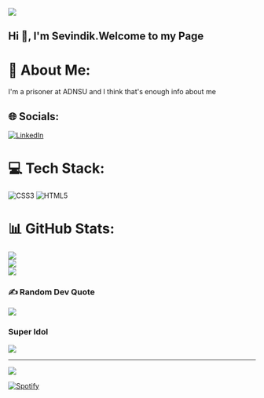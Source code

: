 ![](https://github.com/sans-wd/gif/blob/main/doc_2022-10-17_17-38-06.gif) 
## Hi 👋, I'm Sevindik.Welcome to my Page 
# 💫 About Me:
I'm a prisoner at ADNSU and I think that's enough info about me


## 🌐 Socials:
[![LinkedIn](https://img.shields.io/badge/LinkedIn-%230077B5.svg?logo=linkedin&logoColor=white)](https://linkedin.com/in/https://www.linkedin.com/in/sevikos-safarov-899b5b157/) 

# 💻 Tech Stack:
![CSS3](https://img.shields.io/badge/css3-%231572B6.svg?style=for-the-badge&logo=css3&logoColor=white) ![HTML5](https://img.shields.io/badge/html5-%23E34F26.svg?style=for-the-badge&logo=html5&logoColor=white)
# 📊 GitHub Stats:
![](https://github-readme-stats.vercel.app/api?username=sans-wd&theme=tokyonight&hide_border=false&include_all_commits=false&count_private=false)<br/>
![](https://github-readme-streak-stats.herokuapp.com/?user=sans-wd&theme=tokyonight&hide_border=false)<br/>
![](https://github-readme-stats.vercel.app/api/top-langs/?username=sans-wd&theme=tokyonight&hide_border=false&include_all_commits=false&count_private=false&layout=compact)

### ✍️ Random Dev Quote
![](https://quotes-github-readme.vercel.app/api?type=horizontal&theme=radical)

### Super Idol
![](https://github.com/sans-wd/gif/blob/main/img8.gif)


---
[![](https://visitcount.itsvg.in/api?id=sans-wd&icon=2&color=11)](https://visitcount.itsvg.in)



[![Spotify](novatorem-seven-alpha.vercel.app/api/spotify)](https://open.spotify.com/user/313d2lyf2cabe7htqqg4ubnsrb54)
